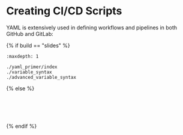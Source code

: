 # Creating CI/CD Scripts

YAML is extensively used in defining workflows and pipelines in both GitHub and GitLab:

{% if build == "slides" %}
<!-- BUILDING THE SLIDES -->
```{toctree}
:maxdepth: 1

./yaml_primer/index
./variable_syntax
./advanced_variable_syntax
```
{% else %}
<!-- BUILDING THE PAGES -->
```{include} ./yaml_primer/index.md
```
```{include} ./variable_syntax.md
```
```{include} ./advanced_variable_syntax.md
```
```{include} ./github/index.md
```
```{include} ./gitlab/index.md
```
{% endif %}
